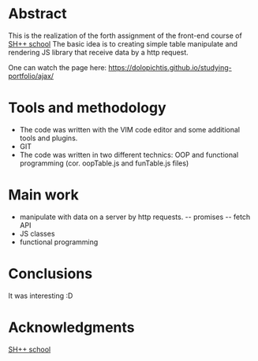 # Abstract

This is the realization of the forth assignment of the front-end course of [SH++ school](https://programming.org.ua)
The basic idea is to creating simple table manipulate and rendering JS library that receive data by a http request. 

One can watch the page here: <https://dolopichtis.github.io/studying-portfolio/ajax/>

# Tools and methodology

- The code was written with the VIM code editor and some additional tools and plugins.
- GIT
- The code was written in two different technics: OOP and functional programming (cor. oopTable.js and funTable.js files)

# Main work

- manipulate with data on a server by http requests.
-- promises
-- fetch API
- JS classes
- functional programming

# Conclusions

It was interesting :D

# Acknowledgments

[SH++ school](https://programming.org.ua)
